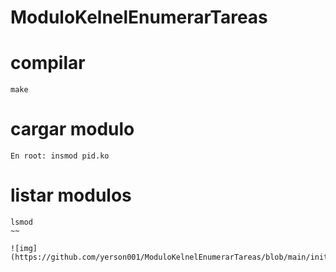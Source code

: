 # ModuloKelnelEnumerarTareas

# compilar
~~~
make
~~~
# cargar modulo
~~~
En root: insmod pid.ko
~~~
# listar modulos 
~~~
lsmod
~~

![img](https://github.com/yerson001/ModuloKelnelEnumerarTareas/blob/main/init2.PNG)
